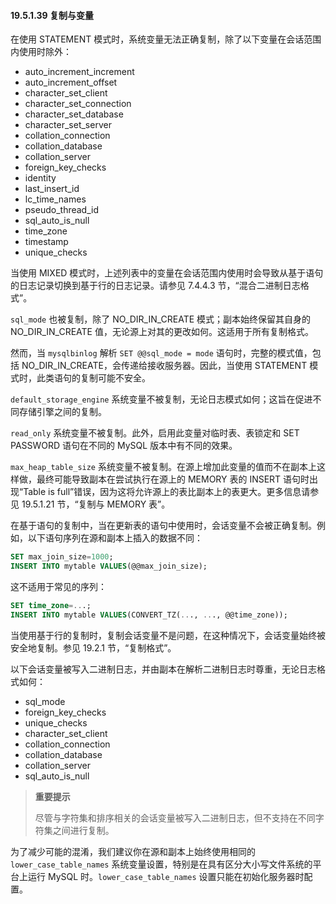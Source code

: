 #### 19.5.1.39 复制与变量

在使用 STATEMENT 模式时，系统变量无法正确复制，除了以下变量在会话范围内使用时除外：

- auto_increment_increment
- auto_increment_offset
- character_set_client
- character_set_connection
- character_set_database
- character_set_server
- collation_connection
- collation_database
- collation_server
- foreign_key_checks
- identity
- last_insert_id
- lc_time_names
- pseudo_thread_id
- sql_auto_is_null
- time_zone
- timestamp
- unique_checks

当使用 MIXED 模式时，上述列表中的变量在会话范围内使用时会导致从基于语句的日志记录切换到基于行的日志记录。请参见 7.4.4.3 节，“混合二进制日志格式”。

`sql_mode` 也被复制，除了 NO_DIR_IN_CREATE 模式；副本始终保留其自身的 NO_DIR_IN_CREATE 值，无论源上对其的更改如何。这适用于所有复制格式。

然而，当 `mysqlbinlog` 解析 `SET @@sql_mode = mode` 语句时，完整的模式值，包括 NO_DIR_IN_CREATE，会传递给接收服务器。因此，当使用 STATEMENT 模式时，此类语句的复制可能不安全。

`default_storage_engine` 系统变量不被复制，无论日志模式如何；这旨在促进不同存储引擎之间的复制。

`read_only` 系统变量不被复制。此外，启用此变量对临时表、表锁定和 SET PASSWORD 语句在不同的 MySQL 版本中有不同的效果。

`max_heap_table_size` 系统变量不被复制。在源上增加此变量的值而不在副本上这样做，最终可能导致副本在尝试执行在源上的 MEMORY 表的 INSERT 语句时出现“Table is full”错误，因为这将允许源上的表比副本上的表更大。更多信息请参见 19.5.1.21 节，“复制与 MEMORY 表”。

在基于语句的复制中，当在更新表的语句中使用时，会话变量不会被正确复制。例如，以下语句序列在源和副本上插入的数据不同：

```sql
SET max_join_size=1000;
INSERT INTO mytable VALUES(@@max_join_size);
```

这不适用于常见的序列：

```sql
SET time_zone=...;
INSERT INTO mytable VALUES(CONVERT_TZ(..., ..., @@time_zone));
```

当使用基于行的复制时，复制会话变量不是问题，在这种情况下，会话变量始终被安全地复制。参见 19.2.1 节，“复制格式”。

以下会话变量被写入二进制日志，并由副本在解析二进制日志时尊重，无论日志格式如何：

- sql_mode
- foreign_key_checks
- unique_checks
- character_set_client
- collation_connection
- collation_database
- collation_server
- sql_auto_is_null

> **重要提示**
>
> 尽管与字符集和排序相关的会话变量被写入二进制日志，但不支持在不同字符集之间进行复制。

为了减少可能的混淆，我们建议你在源和副本上始终使用相同的 `lower_case_table_names` 系统变量设置，特别是在具有区分大小写文件系统的平台上运行 MySQL 时。`lower_case_table_names` 设置只能在初始化服务器时配置。